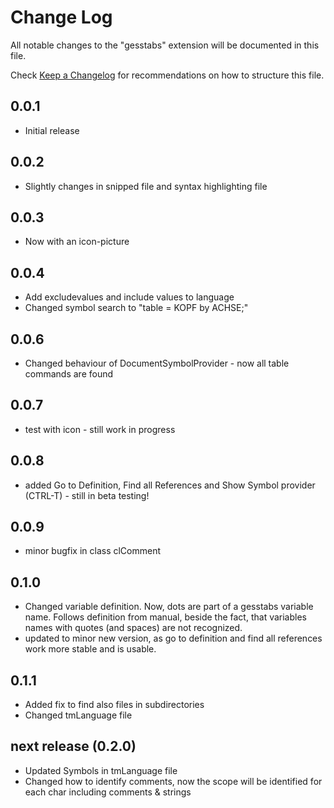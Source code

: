 # Change Log

All notable changes to the "gesstabs" extension will be documented in this file.

Check [Keep a Changelog](http://keepachangelog.com/) for recommendations on how to structure this file.

## 0.0.1

- Initial release

## 0.0.2

- Slightly changes in snipped file and syntax highlighting file

## 0.0.3

- Now with an icon-picture

## 0.0.4

- Add excludevalues and include values to language
- Changed symbol search to "table = KOPF by ACHSE;"

## 0.0.6

- Changed behaviour of DocumentSymbolProvider - now all table commands are found

## 0.0.7

- test with icon - still work in progress

## 0.0.8

- added Go to Definition, Find all References and Show Symbol provider (CTRL-T) - still in beta testing!

## 0.0.9

- minor bugfix in class clComment

## 0.1.0

- Changed variable definition. Now, dots are part of a gesstabs variable name. Follows definition from manual,
  beside the fact, that variables names with quotes (and spaces) are not recognized.
- updated to minor new version, as go to definition and find all references work more stable and is usable.

## 0.1.1

- Added fix to find also files in subdirectories
- Changed tmLanguage file

## next release (0.2.0)

- Updated Symbols in tmLanguage file
- Changed how to identify comments, now the scope will be identified for each char including comments & strings
